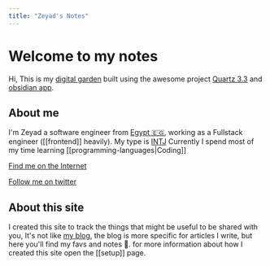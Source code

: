 ```yaml
---
title: "Zeyad's Notes"
---
```


# Welcome to my notes

Hi, This is my [digital garden](https://jzhao.xyz/posts/networked-thought/) built using the awesome project [Quartz 3.3](https://quartz.jzhao.xyz/) and [obsidian app](https://obsidian.md/).

## About me
I'm Zeyad a software engineer from [Egypt 🇪🇬](https://en.wikipedia.org/wiki/Kafr_El_Dawwar), working as a Fullstack engineer ([[frontend]] heavily). My type is [INTJ](https://www.crystalknows.com/personality-type/intj) Currently I spend most of my time learning [[programming-languages|Coding]]

[Find me on the Internet](https://www.zeyadetman.com/about)

[Follow me on twitter](https://twitter.com/zeyadetman)

## About this site
I created this site to track the things that might be useful to be shared with you, It's not like [my blog](https://zeyadetman.com), the blog is more specific for articles I write, but here you'll find my favs and notes 📝. for more information about how I created this site open the [[setup]] page.

